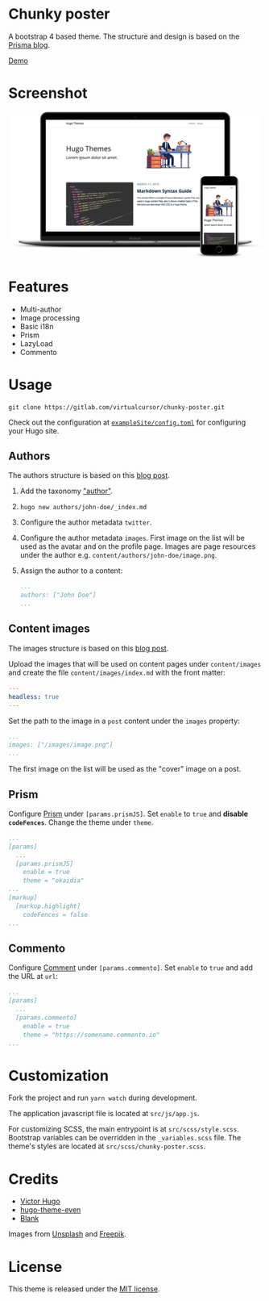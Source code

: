 # Chunky poster

A bootstrap 4 based theme. The structure and design is based on the [Prisma blog](https://www.prisma.io/blog/).

[Demo](https://hugo-theme-chunky-poster.netlify.com)

# Screenshot

![Chunky poster](images/screenshot-responsive.png "Chunky poster")

# Features

* Multi-author
* Image processing
* Basic i18n
* Prism
* LazyLoad
* Commento

# Usage

```shell
git clone https://gitlab.com/virtualcursor/chunky-poster.git
```

Check out the configuration at [`exampleSite/config.toml`](exampleSite/config.toml) for configuring your Hugo site.

## Authors

The authors structure is based on this [blog post](https://www.netlify.com/blog/2018/07/24/hugo-tips-how-to-create-author-pages/).

1. Add the taxonomy ["author"](exampleSite/config.toml#L28).
2. `hugo new authors/john-doe/_index.md`
3. Configure the author metadata `twitter`.
4. Configure the author metadata `images`. First image on the list will be used as the avatar and on the profile page. Images are page resources under the author e.g. `content/authors/john-doe/image.png`.
5. Assign the author to a content:

    ```yaml
    ...
    authors: ["John Doe"]
    ...
    ```

## Content images

The images structure is based on this [blog post](https://forestry.io/blog/how-to-use-hugo-s-image-processing-with-forestry/).

Upload the images that will be used on content pages under `content/images` and create the file `content/images/index.md` with the front matter:

```yaml
---
headless: true
---
```

Set the path to the image in a `post` content under the `images` property:

```yaml
...
images: ["/images/image.png"]
...
```

The first image on the list will be used as the "cover" image on a post.

## Prism

Configure [Prism](https://prismjs.com/) under `[params.prismJS]`. Set `enable` to `true` and **disable `codeFences`**. Change the theme under `theme`.

```yaml
...
[params]
  ...
  [params.prismJS]
    enable = true
    theme = "okaidia"
...
[markup]
  [markup.highlight]
    codeFences = false
...
```

## Commento

Configure [Comment](https://commento.io/) under `[params.commento]`. Set `enable` to `true` and add the URL at `url`:

```yaml
...
[params]
  ...
  [params.commento]
    enable = true
    theme = "https://somename.commento.io"
...
```

# Customization

Fork the project and run `yarn watch` during development.

The application javascript file is located at `src/js/app.js`.

For customizing SCSS, the main entrypoint is at `src/scss/style.scss`. Bootstrap variables can be overridden in the `_variables.scss` file. The theme's styles are located at `src/scss/chunky-poster.scss`.

# Credits

* [Victor Hugo](https://github.com/netlify-templates/victor-hugo)
* [hugo-theme-even](https://github.com/olOwOlo/hugo-theme-even)
* [Blank](https://github.com/vimux/blank/)

Images from [Unsplash](https://unsplash.com/) and [Freepik](https://www.freepik.com/).

# License

This theme is released under the [MIT license](LICENSE).
